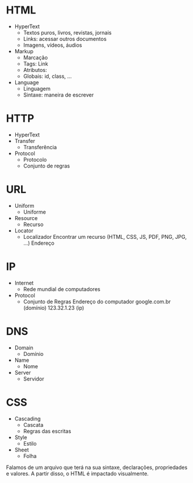 # HTML

- HyperText 
    - Textos puros, livros, revistas, jornais
    - Links: acessar outros documentos
    - Imagens, vídeos, áudios
- Markup
    - Marcação 
    - Tags: <a> Link </a>
    - Atributos: <a href="https://site.com.br"></a>
    - Globais: id, class, ...
- Language
    - Linguagem
    - Sintaxe: maneira de escrever


# HTTP

- HyperText 
- Transfer
    - Transferência 
- Protocol
    - Protocolo 
    - Conjunto de regras


# URL 
- Uniform
    - Uniforme
- Resource 
    - Recurso
- Locator
    - Localizador
Encontrar um recurso (HTML, CSS, JS, PDF, PNG, JPG, ...)
Endereço

# IP
- Internet
    - Rede mundial de computadores
- Protocol
    - Conjunto de Regras
Endereço do computador
google.com.br (domínio)
123.32.1.23 (ip)

# DNS
- Domain 
    - Domínio
- Name
    - Nome
- Server
    - Servidor

# CSS
- Cascading
    - Cascata
    - Regras das escritas
- Style
    - Estilo
- Sheet
    - Folha

Falamos de um arquivo que terá na sua sintaxe, declarações, propriedades e valores.
A partir disso, o HTML é impactado visualmente.